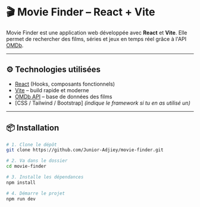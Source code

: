 # 🎬 Movie Finder – React + Vite

Movie Finder est une application web développée avec **React** et **Vite**. Elle permet de rechercher des films, séries et jeux en temps réel grâce à l'API [OMDb](https://www.omdbapi.com/).

---

## ⚙️ Technologies utilisées

- [React](https://reactjs.org/) (Hooks, composants fonctionnels)
- [Vite](https://vitejs.dev/) – build rapide et moderne
- [OMDb API](https://www.omdbapi.com/) – base de données des films
- [CSS / Tailwind / Bootstrap] *(indique le framework si tu en as utilisé un)*

---

## 📦 Installation

```bash
# 1. Clone le dépôt
git clone https://github.com/Junior-Adjiey/movie-finder.git

# 2. Va dans le dossier
cd movie-finder

# 3. Installe les dépendances
npm install

# 4. Démarre le projet
npm run dev
